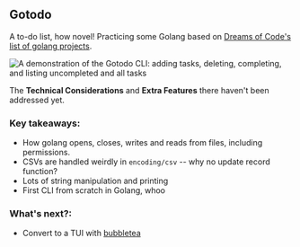 ## Gotodo

A to-do list, how novel! Practicing some Golang based on [Dreams of Code's list of golang projects](https://github.com/dreamsofcode-io/goprojects/tree/main/01-todo-list).

![A demonstration of the Gotodo CLI: adding tasks, deleting, completing, and listing uncompleted and all tasks](https://github.com/EmilyBurak/gotodo/blob/main/render1732725257933.gif)

The **Technical Considerations** and **Extra Features** there haven't been addressed yet.

### Key takeaways:

- How golang opens, closes, writes and reads from files, including permissions.
- CSVs are handled weirdly in `encoding/csv` -- why no update record function?
- Lots of string manipulation and printing
- First CLI from scratch in Golang, whoo

### What's next?:

- Convert to a TUI with [bubbletea](https://github.com/charmbracelet/bubbletea)
